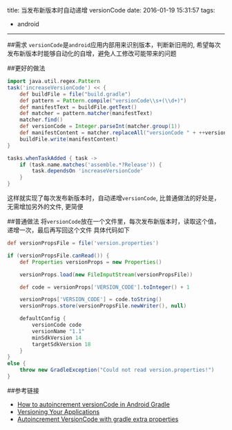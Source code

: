 title: 当发布新版本时自动递增 versionCode
date: 2016-01-19 15:31:57
tags:
- android
---
##需求
`versionCode`是`android`应用内部用来识别版本，判断新旧用的, 希望每次发布新版本时能够自动化的自增，避免人工修改可能带来的问题

##更好的做法
```gradle
import java.util.regex.Pattern
task('increaseVersionCode') << {
    def buildFile = file("build.gradle")
    def pattern = Pattern.compile("versionCode\\s+(\\d+)")
    def manifestText = buildFile.getText()
    def matcher = pattern.matcher(manifestText)
    matcher.find()
    def versionCode = Integer.parseInt(matcher.group(1))
    def manifestContent = matcher.replaceAll("versionCode " + ++versionCode)
    buildFile.write(manifestContent)
}

tasks.whenTaskAdded { task ->
    if (task.name.matches('assemble.*?Release')) {
        task.dependsOn 'increaseVersionCode'
    }
}
```
这样就实现了每次发布新版本时，自动递增`versionCode`, 比普通做法的好处是，无需增加另外的文件, 更简便

##普通做法
将`versionCode`放在一个文件里，每次发布新版本时，读取这个值，递增一次，最后再写回这个文件
具体代码如下
```gradle
def versionPropsFile = file('version.properties')

if (versionPropsFile.canRead()) {
    def Properties versionProps = new Properties()

    versionProps.load(new FileInputStream(versionPropsFile))

    def code = versionProps['VERSION_CODE'].toInteger() + 1

    versionProps['VERSION_CODE'] = code.toString()
    versionProps.store(versionPropsFile.newWriter(), null)

    defaultConfig {
        versionCode code
        versionName "1.1"
        minSdkVersion 14
        targetSdkVersion 18
    }
}
else {
    throw new GradleException("Could not read version.properties!")
}
```

##参考链接
* [How to autoincrement versionCode in Android Gradle](http://stackoverflow.com/a/29256798/2227031)
* [Versioning Your Applications](http://developer.android.com/tools/publishing/versioning.html)
* [Autoincrement VersionCode with gradle extra properties](http://stackoverflow.com/a/21405744/2227031)
